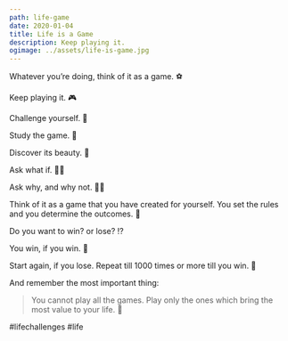 ```yaml
---
path: life-game
date: 2020-01-04
title: Life is a Game
description: Keep playing it.
ogimage: ../assets/life-is-game.jpg
---
```


Whatever you’re doing, think of it as a game. ⚽

Keep playing it. 🎮

Challenge yourself. 🎯

Study the game. 📖

Discover its beauty. 🌄

Ask what if. 🤷‍♂️

Ask why, and why not. 🙅‍♂️

Think of it as a game that you have created for yourself. You set the rules and you determine the outcomes. 🤟

Do you want to win? or lose? ⁉

You win, if you win. 🥇

Start again, if you lose. Repeat till 1000 times or more till you win. 🔁

And remember the most important thing:

> You cannot play all the games. Play only the ones which bring the most value to your life. 🧬

#lifechallenges #life
